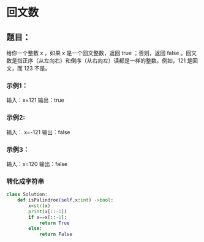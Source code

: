 # 回文数
## 题目：
给你一个整数 x ，如果 x 是一个回文整数，返回 true ；否则，返回 false 。回文数是指正序（从左向右）和倒序（从右向左）读都是一样的整数。例如，121 是回文，而 123 不是。

### 示例1：
输入：x=121
输出：true
### 示例2:
输入： x=-121
输出：false
### 示例3：
输入：x=120
输出：false

### 转化成字符串
```python
class Solution:
    def isPalindroe(self,x:int) ->bool:
        x=str(x)
        print(x[::-1])
        if x==x[::-1]:
            return True
        else:
            return False
```



